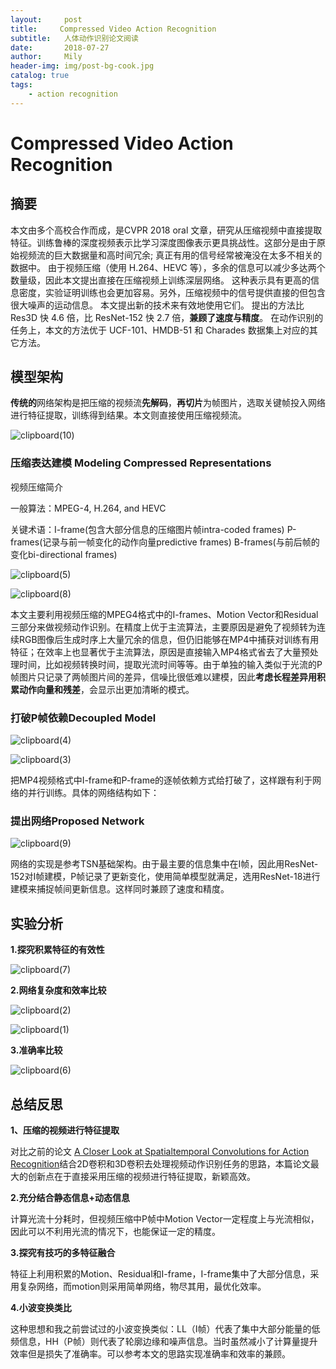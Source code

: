 ```yaml
---
layout:     post
title:     Compressed Video Action Recognition
subtitle:   人体动作识别论文阅读
date:       2018-07-27
author:     Mily
header-img: img/post-bg-cook.jpg
catalog: true
tags:
    - action recognition
---
```


# **Compressed Video Action Recognition**

## **摘要**

本文由多个高校合作而成，是CVPR 2018  oral 文章，研究从压缩视频中直接提取特征。训练鲁棒的深度视频表示比学习深度图像表示更具挑战性。这部分是由于原始视频流的巨大数据量和高时间冗余; 真正有用的信号经常被淹没在太多不相关的数据中。 由于视频压缩（使用 H.264、HEVC 等），多余的信息可以减少多达两个数量级，因此本文提出直接在压缩视频上训练深层网络。 这种表示具有更高的信息密度，实验证明训练也会更加容易。另外，压缩视频中的信号提供直接的但包含很大噪声的运动信息。 本文提出新的技术来有效地使用它们。 提出的方法比 Res3D 快 4.6 倍，比 ResNet-152 快 2.7 倍，**兼顾了速度与精度**。 在动作识别的任务上，本文的方法优于 UCF-101、HMDB-51 和 Charades 数据集上对应的其它方法。

## **模型架构**

**传统的**网络架构是把压缩的视频流**先解码**，**再切片**为帧图片，选取关键帧投入网络进行特征提取，训练得到结果。本文则直接使用压缩视频流。

![clipboard(10)](/../img/2018-07-27-Compressed-Video-Action-Recognition/clipboard(10).png)

### **压缩表达建模 Modeling Compressed Representations**

视频压缩简介

一般算法：MPEG-4, H.264, and HEVC

关键术语：I-frame(包含大部分信息的压缩图片帧intra-coded frames) P-frames(记录与前一帧变化的动作向量predictive frames) B-frames(与前后帧的变化bi-directional frames)

![clipboard(5)](/../img/2018-07-27-Compressed-Video-Action-Recognition/clipboard(5).png)

![clipboard(8)](/../img/2018-07-27-Compressed-Video-Action-Recognition/clipboard(8).png)

本文主要利用视频压缩的MPEG4格式中的I-frames、Motion Vector和Residual三部分来做视频动作识别。在精度上优于主流算法，主要原因是避免了视频转为连续RGB图像后生成时序上大量冗余的信息，但仍旧能够在MP4中捕获对训练有用特征；在效率上也显著优于主流算法，原因是直接输入MP4格式省去了大量预处理时间，比如视频转换时间，提取光流时间等等。由于单独的输入类似于光流的P帧图片只记录了两帧图片间的差异，信噪比很低难以建模，因此**考虑长程差异用积累动作向量和残差**，会显示出更加清晰的模式。

### **打破P帧依赖Decoupled Model**

![clipboard(4)](/../img/2018-07-27-Compressed-Video-Action-Recognition/clipboard(4).png)

![clipboard(3)](/../img/2018-07-27-Compressed-Video-Action-Recognition/clipboard(3).png)

把MP4视频格式中I-frame和P-frame的逐帧依赖方式给打破了，这样跟有利于网络的并行训练。具体的网络结构如下：

### **提出网络Proposed Network**

![clipboard(9)](/../img/2018-07-27-Compressed-Video-Action-Recognition/clipboard(9).png)

网络的实现是参考TSN基础架构。由于最主要的信息集中在I帧，因此用ResNet-152对I帧建模，P帧记录了更新变化，使用简单模型就满足，选用ResNet-18进行建模来捕捉帧间更新信息。这样同时兼顾了速度和精度。

## **实验分析**

**1.探究积累特征的有效性**

![clipboard(7)](/../img/2018-07-27-Compressed-Video-Action-Recognition/clipboard(7).png)

**2.网络复杂度和效率比较**

![clipboard(2)](/../img/2018-07-27-Compressed-Video-Action-Recognition/clipboard(2).png)

![clipboard(1)](/../img/2018-07-27-Compressed-Video-Action-Recognition/clipboard(1).png)

**3.准确率比较**

![clipboard(6)](/../img/2018-07-27-Compressed-Video-Action-Recognition/clipboard(6).png)

## **总结反思**

**1、压缩的视频进行特征提取**

对比之前的论文 [A Closer Look at Spatialtemporal Convolutions for Action Recognition](https://link.zhihu.com/?target=https%3A//arxiv.org/pdf/1711.11248.pdf)结合2D卷积和3D卷积去处理视频动作识别任务的思路，本篇论文最大的创新点在于直接采用压缩的视频进行特征提取，新颖高效。

**2.充分结合静态信息+动态信息**

计算光流十分耗时，但视频压缩中P帧中Motion Vector一定程度上与光流相似，因此可以不利用光流的情况下，也能保证一定的精度。

**3.探究有技巧的多特征融合**

特征上利用积累的Motion、Residual和I-frame，I-frame集中了大部分信息，采用复杂网络，而motion则采用简单网络，物尽其用，最优化效率。

**4.小波变换类比**

这种思想和我之前尝试过的小波变换类似：LL（I帧）代表了集中大部分能量的低频信息，HH（P帧）则代表了轮廓边缘和噪声信息。当时虽然减小了计算量提升效率但是损失了准确率。可以参考本文的思路实现准确率和效率的兼顾。